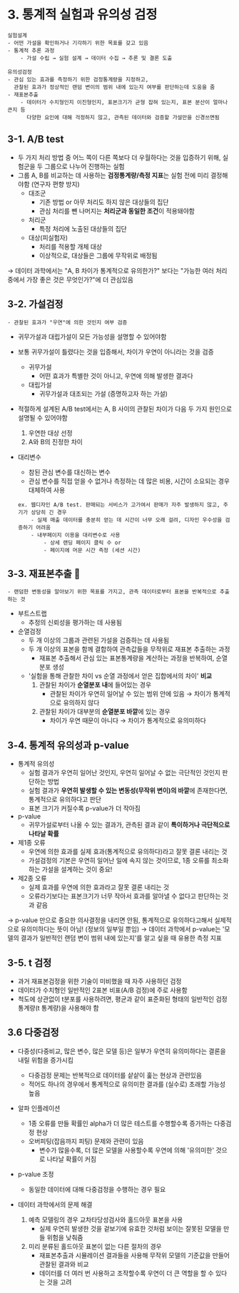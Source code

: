 # 3. 통계적 실험과 유의성 검정
```
실험설계
- 어떤 가설을 확인하거나 기각하기 위한 목표를 갖고 있음
- 통계적 추론 과정
	- 가설 수립 → 실험 설계 → 데이터 수집 → 추론 및 결론 도출

유의성검정
- 관심 있는 효과를 측정하기 위한 검정통계량을 지정하고, 
  관찰된 효과가 정상적인 랜덤 변이의 범위 내에 있는지 여부를 판단하는데 도움을 줌
- 재표본추출
	- 데이터가 수치형인지 이진형인지, 표본크기가 균형 잡혀 있는지, 표본 분산이 얼마나 큰지 등 
	  다양한 요인에 대해 걱정하지 않고, 관측된 데이터와 검증할 가설만을 신경쓰면됨
```

## 3-1. A/B test
- 두 가지 처리 방법 중 어느 쪽이 다른 쪽보다 더 우월하다는 것을 입증하기 위해, 실험군을 두 그룹으로 나누어 진행하는 실험
- 그룹 A, B를 비교하는 데 사용하는 **검정통계량/측정 지표**는 실험 전에 미리 결정해야함  (연구자 편향 방지)
	- 대조군
		- 기존 방법 or 아무 처리도 하지 않은 대상들의 집단
		- 관심 처리를 뺀 나머지는 **처리군과 동일한 조건**이 적용돼야함
	- 처리군
		- 특정 처리에 노출된 대상들의 집단
	- 대상(피실험자)
		- 처리를 적용할 개체 대상
		- 이상적으로, 대상들은 그룹에 무작위로 배정됨

→ 데이터 과학에서는 "A, B 차이가 통계적으로 유의한가?" 보다는 "가능한 여러 처리 중에서 가장 좋은 것은 무엇인가?"에 더 관심있음

## 3-2. 가설검정
`- 관찰된 효과가 "우연"에 의한 것인지 여부 검증`
- 귀무가설과 대립가설이 모든 가능성을 설명할 수 있어야함
- 보통 귀무가설이 틀렸다는 것을 입증해서, 차이가 우연이 아니라는 것을 검증
	- 귀무가설
		- 어떤 효과가 특별한 것이 아니고, 우연에 의해 발생한 결과다
	- 대립가설
		- 귀무가설과 대조되는 가설 (증명하고자 하는 가설)
 
- 적절하게 설계된 A/B test에서는 A, B 사이의 관찰된 차이가 다음 두 가지 원인으로 설명될 수 있어야함
	1. 우연한 대상 선정
	2. A와 B의 진정한 차이
- 대리변수
	- 참된 관심 변수를 대신하는 변수
	- 관심 변수를 직접 얻을 수 없거나 측정하는 데 많은 비용, 시간이 소요되는 경우 대체하여 사용
	```
	ex. 웹디자인 A/B test. 판매되는 서비스가 고가여서 판매가 자주 발생하지 않고, 주기가 상당히 긴 경우
		- 실제 매출 데이터를 충분히 얻는 데 시간이 너무 오래 걸려, 디자인 우수성을 검증하기 어려움
		- 내부페이지 이용을 대리변수로 사용
			- 상세 랜딩 페이지 클릭 수 or 
			- 페이지에 머문 시간 측정 (세션 시간)
	```

## 3-3. 재표본추출 💯
`- 랜덤한 변동성을 알아보기 위한 목표를 가지고, 관측 데이터로부터 표본을 반복적으로 추출하는 것`
- 부트스트랩
	- 추정의 신뢰성을 평가하는 데 사용됨
- 순열검정
	- 두 개 이상의 그룹과 관련된 가설을 검증하는 데 사용됨
	- 두 개 이상의 표본을 함께 결합하여 관측값들을 무작위로 재표본 추출하는 과정
		- 재표본 추출해서 관심 있는 표본통계량을 계산하는 과정을 반복하여, 순열분포 생성 
	- '실험을 통해 관찰한 차이 vs 순열 과정에서 얻은 집합에서의 차이' **비교**
		1. 관찰된 차이가 **순열분포 내**에 들어있는 경우
			- 관찰된 차이가 우연히 일어날 수 있는 범위 안에 있음 → 차이가 통계적으로 유의하지 않다
		2. 관찰된 차이가 대부분의 **순열분포 바깥**에 있는 경우
			- 차이가 우연 때문이 아니다 → 차이가 통계적으로 유의미하다


## 3-4. 통계적 유의성과 p-value
- 통계적 유의성
	- 실험 결과가 우연히 일어난 것인지, 우연히 일어날 수 없는 극단적인 것인지 판단하는 방법
	- 실험 결과가 **우연히 발생할 수 있는 변동성(무작위 변이)의 바깥**에 존재한다면, 통계적으로 유의하다고 판단
	- 표본 크기가 커질수록 p-value가 더 작아짐
- p-value
	- 귀무가설로부터 나올 수 있는 결과가, 관측된 결과 같이 **특이하거나 극단적으로 나타날 확률**
- 제1종 오류
	- 우연에 의한 효과를 실제 효과(통계적으로 유의하다)라고 잘못 결론 내리는 것
	- 가설검정의 기본은 우연히 일어난 일에 속지 않는 것이므로, 1종 오류를 최소화하는 가설을 설계하는 것이 중요!
- 제2종 오류
	- 실제 효과를 우연에 의한 효과라고 잘못 결론 내리는 것
	- 오류라기보다는 표본크기가 너무 작아서 효과를 알아낼 수 없다고 판단하는 것과 같음

→ p-value 만으로 중요한 의사결정을 내리면 안됨, 통계적으로 유의하다고해서 실제적으로 유의미하다는 뜻이 아님! (정보의 일부일 뿐임)
→ 데이터 과학에서 p-value는 '모델의 결과가 일반적인 랜덤 변이 범위 내에 있는지'를 알고 싶을 때 유용한 측정 지표


## 3-5. t 검정
- 과거 재표본검정을 위한 기술이 미비했을 때 자주 사용하던 검정
- 데이터가 수치형인 일반적인 2표본 비표(A/B 검정)에 주로 사용함
- 척도에 상관없이 t분포를 사용하려면, 평균과 같이 표준화된 형태의 일반적인 검정통계량(t 통계량)을 사용해야 함

## 3.6 다중검정
- 다중성(다중비교, 많은 변수, 많은 모델 등)은 일부가 우연히 유의미하다는 결론을 내릴 위험을 증가시킴
	- 다중검정 문제는 반복적으로 데이터를 샅샅이 훑는 현상과 관련있음
	- 적어도 하나의 경우에서 통계적으로 유의미한 결과를 (실수로) 초래할 가능성 높음
- 알파 인플레이션
	- 1종 오류를 만들 확률인 alpha가 더 많은 테스트를 수행할수록 증가하는 다중검정 현상
	- 오버피팅(잡음까지 피팅) 문제와 관련이 있음
		- 변수가 많을수록, 더 많은 모델을 사용할수록 우연에 의해 '유의미한' 것으로 나타날 확률이 커짐
- p-value 조정
	- 동일한 데이터에 대해 다중검정을 수행하는 경우 필요

- 데이터 과학에서의 문제 해결
	1. 예측 모델링의 경우 교차타당성검사와 홀드아웃 표본을 사용
		- 실제 우연히 발생한 것을 겉보기에 유효한 것처럼 보이는 잘못된 모델을 만들 위험을 낮춰줌
	2. 미리 분류된 홀드아웃 표본이 없는 다른 절차의 경우
		- 재표본추출과 시뮬레이션 결과들을 사용해 무작위 모델의 기준값을 만들어 관찰된 결과와 비교
		- 데이터를 더 여러 번 사용하고 조작할수록 우연이 더 큰 역할을 할 수 있다는 것을 고려

